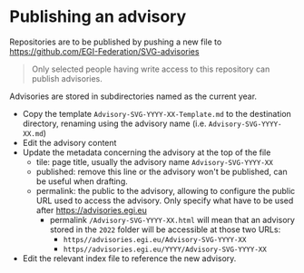 # Publishing an advisory

Repositories are to be published by pushing a new file to
https://github.com/EGI-Federation/SVG-advisories

> Only selected people having write access to this repository can publish
> advisories.

Advisories are stored in subdirectories named as the current year.

- Copy the template `Advisory-SVG-YYYY-XX-Template.md` to the destination
  directory, renaming using the advisory name (i.e. `Advisory-SVG-YYYY-XX.md`)
- Edit the advisory content
- Update the metadata concerning the advisory at the top of the file
  - tile: page title, usually the advisory name `Advisory-SVG-YYYY-XX`
  - published: remove this line or the advisory won't be published, can be
    useful when drafting.
  - permalink: the public to the advisory, allowing to configure the public URL
    used to access the advisory. Only specify what have to be used after
    https://advisories.egi.eu
    - permalink `/Advisory-SVG-YYYY-XX.html` will mean that an advisory stored
      in the `2022` folder will be accessible at those two URLs:
      - `https//advisories.egi.eu/Advisory-SVG-YYYY-XX`
      - `https//advisories.egi.eu/YYYY/Advisory-SVG-YYYY-XX`
- Edit the relevant index file to reference the new advisory.

